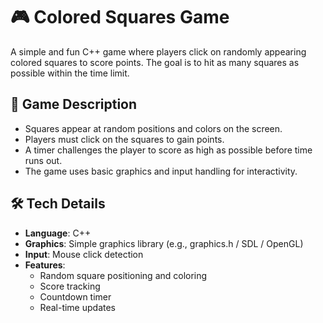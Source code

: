 # 🎮 Colored Squares Game

A simple and fun C++ game where players click on randomly appearing colored squares to score points. The goal is to hit as many squares as possible within the time limit.

## 🧩 Game Description

- Squares appear at random positions and colors on the screen.
- Players must click on the squares to gain points.
- A timer challenges the player to score as high as possible before time runs out.
- The game uses basic graphics and input handling for interactivity.

## 🛠️ Tech Details

- **Language**: C++
- **Graphics**: Simple graphics library (e.g., graphics.h / SDL / OpenGL)
- **Input**: Mouse click detection
- **Features**:
  - Random square positioning and coloring
  - Score tracking
  - Countdown timer
  - Real-time updates

